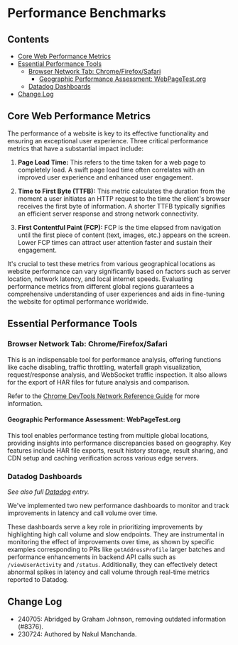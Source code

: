 # Performance Benchmarks

## Contents

- [Core Web Performance Metrics](#core-web-performance-metrics)
- [Essential Performance Tools](#essential-performance-tools)
  * [Browser Network Tab: Chrome/Firefox/Safari](#browser-network-tab-chromefirefoxsafari)
    + [Geographic Performance Assessment: WebPageTest.org](#geographic-performance-assessment-webpagetestorg)
  * [Datadog Dashboards](#datadog-dashboards)
- [Change Log](#change-log)

## Core Web Performance Metrics

The performance of a website is key to its effective functionality and ensuring an exceptional user experience. Three critical performance metrics that have a substantial impact include:

1. **Page Load Time:** This refers to the time taken for a web page to completely load. A swift page load time often correlates with an improved user experience and enhanced user engagement.

2. **Time to First Byte (TTFB):** This metric calculates the duration from the moment a user initiates an HTTP request to the time the client's browser receives the first byte of information. A shorter TTFB typically signifies an efficient server response and strong network connectivity.

3. **First Contentful Paint (FCP):** FCP is the time elapsed from navigation until the first piece of content (text, images, etc.) appears on the screen. Lower FCP times can attract user attention faster and sustain their engagement.

It's crucial to test these metrics from various geographical locations as website performance can vary significantly based on factors such as server location, network latency, and local internet speeds. Evaluating performance metrics from different global regions guarantees a comprehensive understanding of user experiences and aids in fine-tuning the website for optimal performance worldwide.

## Essential Performance Tools

### Browser Network Tab: Chrome/Firefox/Safari

This is an indispensable tool for performance analysis, offering functions like cache disabling, traffic throttling, waterfall graph visualization, request/response analysis, and WebSocket traffic inspection. It also allows for the export of HAR files for future analysis and comparison.

Refer to the [Chrome DevTools Network Reference Guide](https://developer.chrome.com/docs/devtools/network/reference/) for more information.

#### Geographic Performance Assessment: WebPageTest.org

This tool enables performance testing from multiple global locations, providing insights into performance discrepancies based on geography. Key features include HAR file exports, result history storage, result sharing, and CDN setup and caching verification across various edge servers.

### Datadog Dashboards

_See also full [Datadog](./Datadog.md) entry._

We've implemented two new performance dashboards to monitor and track improvements in latency and call volume over time.

These dashboards serve a key role in prioritizing improvements by highlighting high call volume and slow endpoints. They are instrumental in monitoring the effect of improvements over time, as shown by specific examples corresponding to PRs like `getAddressProfile` larger batches and performance enhancements in backend API calls such as `/viewUserActivity` and `/status`. Additionally, they can effectively detect abnormal spikes in latency and call volume through real-time metrics reported to Datadog.

## Change Log

- 240705: Abridged by Graham Johnson, removing outdated information (#8376).
- 230724: Authored by Nakul Manchanda.
